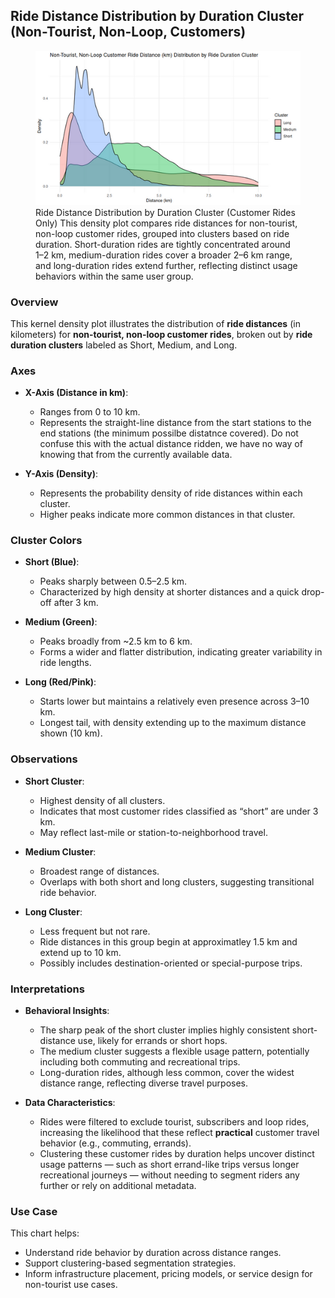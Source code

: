 ## Ride Distance Distribution by Duration Cluster (Non-Tourist, Non-Loop, Customers)

<figure class="float-right">
  <a href="../images/Non-Tourist_Non-Loop_Customer_Ride_Distance_Distribution_by_Ride_Duration_Cluster.png" target="_blank" title="Select image to open full sized chart">
  <img src="../images/thumbnails/Non-Tourist_Non-Loop_Customer_Ride_Distance_Distribution_by_Ride_Duration_Cluster.png" alt="Density plot showing the distribution of ride distances in kilometers for non-tourist, non-loop customer rides, grouped into Short, Medium, and Long duration clusters. Short rides peak around 1–2 km, Medium rides span 2–6 km, and Long rides extend beyond 6 km.">
  </a>
  <figcaption>
   Ride Distance Distribution by Duration Cluster (Customer Rides Only)
This density plot compares ride distances for non-tourist, non-loop customer rides, grouped into clusters based on ride duration. Short-duration rides are tightly concentrated around 1–2 km, medium-duration rides cover a broader 2–6 km range, and long-duration rides extend further, reflecting distinct usage behaviors within the same user group.
  </figcaption>
</figure>

### Overview
This kernel density plot illustrates the distribution of **ride distances** (in kilometers) for **non-tourist, non-loop customer rides**, broken out by **ride duration clusters** labeled as Short, Medium, and Long.

### Axes

- **X-Axis (Distance in km)**:
  - Ranges from 0 to 10 km.
  - Represents the straight-line distance from the start stations to the end stations (the minimum possilbe distatnce covered). Do not confuse this with the actual distance ridden, we have no way of knowing that from the currently available data.

- **Y-Axis (Density)**:
  - Represents the probability density of ride distances within each cluster.
  - Higher peaks indicate more common distances in that cluster.

### Cluster Colors

- **Short (Blue)**:
  - Peaks sharply between 0.5–2.5 km.
  - Characterized by high density at shorter distances and a quick drop-off after 3 km.

- **Medium (Green)**:
  - Peaks broadly from ~2.5 km to 6 km.
  - Forms a wider and flatter distribution, indicating greater variability in ride lengths.

- **Long (Red/Pink)**:
  - Starts lower but maintains a relatively even presence across 3–10 km.
  - Longest tail, with density extending up to the maximum distance shown (10 km).

### Observations

- **Short Cluster**:
  - Highest density of all clusters.
  - Indicates that most customer rides classified as “short” are under 3 km.
  - May reflect last-mile or station-to-neighborhood travel.

- **Medium Cluster**:
  - Broadest range of distances.
  - Overlaps with both short and long clusters, suggesting transitional ride behavior.

- **Long Cluster**:
  - Less frequent but not rare.
  - Ride distances in this group begin at approximatley 1.5 km and extend up to 10 km.
  - Possibly includes destination-oriented or special-purpose trips.

### Interpretations

- **Behavioral Insights**:
  - The sharp peak of the short cluster implies highly consistent short-distance use, likely for errands or short hops.
  - The medium cluster suggests a flexible usage pattern, potentially including both commuting and recreational trips.
  - Long-duration rides, although less common, cover the widest distance range, reflecting diverse travel purposes.

- **Data Characteristics**:
  - Rides were filtered to exclude tourist, subscribers and loop rides, increasing the likelihood that these reflect **practical** customer travel behavior (e.g., commuting, errands).
  - Clustering these customer rides by duration helps uncover distinct usage patterns — such as short errand-like trips versus longer recreational journeys — without needing to segment riders any further or rely on additional metadata.

### Use Case

This chart helps:
- Understand ride behavior by duration across distance ranges.
- Support clustering-based segmentation strategies.
- Inform infrastructure placement, pricing models, or service design for non-tourist use cases.


